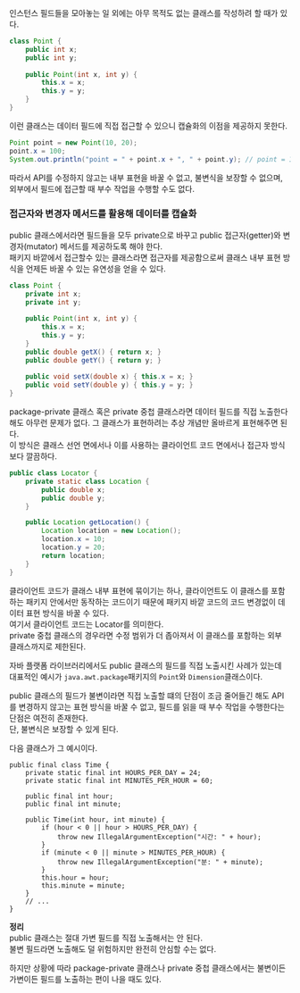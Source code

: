 인스턴스 필드들을 모아놓는 일 외에는 아무 목적도 없는 클래스를 작성하려 할 때가 있다.
```java
class Point {
    public int x;
    public int y;
    
    public Point(int x, int y) {
        this.x = x;
        this.y = y;
    }
}
```

이런 클래스는 데이터 필드에 직접 접근할 수 있으니 캡슐화의 이점을 제공하지 못한다.<br/>

```java
Point point = new Point(10, 20);
point.x = 100;
System.out.println("point = " + point.x + ", " + point.y); // point = 100, 20
```
따라서 API를 수정하지 않고는 내부 표현을 바꿀 수 없고, 불변식을 보장할 수 없으며, 외부에서 필드에 접근할 때 부수 작업을 수행할 수도 없다.

### 접근자와 변경자 메서드를 활용해 데이터를 캡슐화

public 클래스에서라면 필드들을 모두 private으로 바꾸고 public 접근자(getter)와 변경자(mutator) 메서드를 제공하도록 해야 한다.<br/>
패키지 바깥에서 접근할수 있는 클래스라면 접근자를 제공함으로써 클래스 내부 표현 방식을 언제든 바꿀 수 있는 유연성을 얻을 수 있다.

```java
class Point {
    private int x;
    private int y;
    
    public Point(int x, int y) {
        this.x = x;
        this.y = y;
    }
    public double getX() { return x; }
    public double getY() { return y; }
    
    public void setX(double x) { this.x = x; }
    public void setY(double y) { this.y = y; }
}
```

package-private 클래스 혹은 private 중첩 클래스라면 데이터 필드를 직접 노출한다 해도 아무런 문제가 없다. 그 클래스가 표현하려는 추상 개념만 올바르게 표현해주면 된다.<br/>
이 방식은 클래스 선언 면에서나 이를 사용하는 클라이언트 코드 면에서나 접근자 방식보다 깔끔하다.

```java
public class Locator {
    private static class Location {
        public double x;
        public double y;
    }

    public Location getLocation() {
        Location location = new Location();
        location.x = 10;
        location.y = 20;
        return location;
    }
}
```

클라이언트 코드가 클래스 내부 표현에 묶이기는 하나, 클라이언트도 이 클래스를 포함하는 패키지 안에서만 동작하는 코드이기 때문에 패키지 바깥 코드의 코드 변경없이 데이터 표현 방식을 바꿀 수 있다.<br/>
여기서 클라이언트 코드는 Locator를 의미한다.<br/>
private 중첩 클래스의 경우라면 수정 범위가 더 좁아져서 이 클래스를 포함하는 외부 클래스까지로 제한된다.

자바 플랫폼 라이브러리에서도 public 클래스의 필드를 직접 노출시킨 사례가 있는데 대표적인 예시가 `java.awt.package`패키지의 `Point`와 `Dimension`클래스이다.<br/>

public 클래스의 필드가 불변이라면 직접 노출할 떄의 단점이 조금 줄어들긴 해도 API를 변경하지 않고는 표현 방식을 바꿀 수 없고, 필드를 읽을 때 부수 작업을 수행한다는 단점은 여전히 존재한다.<br/>
단, 불변식은 보장할 수 있게 된다.

다음 클래스가 그 예시이다.
```
public final class Time {
    private static final int HOURS_PER_DAY = 24;
    private static final int MINUTES_PER_HOUR = 60;

    public final int hour;
    public final int minute;

    public Time(int hour, int minute) {
        if (hour < 0 || hour > HOURS_PER_DAY) {
            throw new IllegalArgumentException("시간: " + hour);
        }
        if (minute < 0 || minute > MINUTES_PER_HOUR) {
            throw new IllegalArgumentException("분: " + minute);
        }
        this.hour = hour;
        this.minute = minute;
    }
    // ...
}
```


**정리**<br/>
public 클래스는 절대 가변 필드를 직접 노출해서는 안 된다.<br/>
불변 필드라면 노출해도 덜 위험하지만 완전히 안심할 수는 없다.

하지만 상황에 따라 package-private 클래스나 private 중첩 클래스에서는 불변이든 가변이든 필드를 노출하는 편이 나을 때도 있다.

